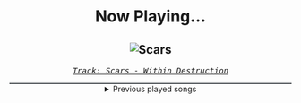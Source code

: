 <div align="center"> 
<h1>Now Playing...</h1>

![Scars](https://i.scdn.co/image/ab67616d00001e02cb6cdf0cb359819ae04dcce3)
--
_<samp><a href="https://open.spotify.com/track/0oCPNhMYmJ0BA6Zsg6NQiO">Track: Scars - Within Destruction</a></samp>_

<div style="border: 1px #4B5054 solid"></div>
<details>
  <summary>
    Previous played songs
  </summary>
  <table>
    <thead>
      <tr>
        <th>
          Artist
        </th>
        <th>
          Song
        </th>
        <th>
          Link
        </th>
      </tr>
    </thead>
    <tbody>
      <tr><td>Within Destruction</td><td>Scars</td><td><a href="https://open.spotify.com/track/0oCPNhMYmJ0BA6Zsg6NQiO">https://open.spotify.com/track/0oCPNhMYmJ0BA6Zsg6NQiO</a></td></tr><tr><td>Citizen Soldier</td><td>Irreplaceable</td><td><a href="https://open.spotify.com/track/2xJG9rtER4MyHIy4B6rYjp">https://open.spotify.com/track/2xJG9rtER4MyHIy4B6rYjp</a></td></tr><tr><td>coldrain</td><td>CALLING</td><td><a href="https://open.spotify.com/track/5BJ03eRmkLzu55YOKn4Eb7">https://open.spotify.com/track/5BJ03eRmkLzu55YOKn4Eb7</a></td></tr><tr><td>Like Ghosts</td><td>Iris Vol. II</td><td><a href="https://open.spotify.com/track/796tIGiLs0fcthbrtf0wRS">https://open.spotify.com/track/796tIGiLs0fcthbrtf0wRS</a></td></tr><tr><td>Evergrey</td><td>Blindfolded</td><td><a href="https://open.spotify.com/track/2EewKLJ6e2wOPFiQZXXGPY">https://open.spotify.com/track/2EewKLJ6e2wOPFiQZXXGPY</a></td></tr><tr><td>MOTHICA</td><td>CASUALTY</td><td><a href="https://open.spotify.com/track/3OWxpc6Zguzep0XKWGxDyc">https://open.spotify.com/track/3OWxpc6Zguzep0XKWGxDyc</a></td></tr><tr><td>Until I Wake</td><td>Inside My Head</td><td><a href="https://open.spotify.com/track/6YHWW4yvMjCu8HW5Se29tC">https://open.spotify.com/track/6YHWW4yvMjCu8HW5Se29tC</a></td></tr><tr><td>Deep as Ocean</td><td>Second Circle</td><td><a href="https://open.spotify.com/track/7xK4zeYArpNpd7U2AuclH7">https://open.spotify.com/track/7xK4zeYArpNpd7U2AuclH7</a></td></tr><tr><td>Caliban</td><td>Ascent of the Blessed</td><td><a href="https://open.spotify.com/track/3JMYyEl5CVxJir4o32n31E">https://open.spotify.com/track/3JMYyEl5CVxJir4o32n31E</a></td></tr><tr><td>Beartooth</td><td>Permanently Sealed - Bonus Track</td><td><a href="https://open.spotify.com/track/2KEbK50PjCZKdbaycJkYy1">https://open.spotify.com/track/2KEbK50PjCZKdbaycJkYy1</a></td></tr><tr><td>Motionless In White</td><td>Cyberhex</td><td><a href="https://open.spotify.com/track/2vNUATEUKbavRo2gMjHs2S">https://open.spotify.com/track/2vNUATEUKbavRo2gMjHs2S</a></td></tr><tr><td>Jonathan Young</td><td>Spongebob Squarepants</td><td><a href="https://open.spotify.com/track/6uOfi7RW7ce73jdj1e7TG2">https://open.spotify.com/track/6uOfi7RW7ce73jdj1e7TG2</a></td></tr><tr><td>Subwoolfer</td><td>Worst Kept Secret</td><td><a href="https://open.spotify.com/track/405Zy4AndqlaewcRzyKRtP">https://open.spotify.com/track/405Zy4AndqlaewcRzyKRtP</a></td></tr><tr><td>Void Chapter</td><td>Phobia</td><td><a href="https://open.spotify.com/track/7xjX88K4f6veA1u2ro7NVJ">https://open.spotify.com/track/7xjX88K4f6veA1u2ro7NVJ</a></td></tr><tr><td>Nine Lashes</td><td>Anthem Of The Lonely</td><td><a href="https://open.spotify.com/track/1bKRtH1leT7y003VikaXUc">https://open.spotify.com/track/1bKRtH1leT7y003VikaXUc</a></td></tr><tr><td>Breaking Benjamin</td><td>Blood</td><td><a href="https://open.spotify.com/track/7gQ7DfSSc3b8e4cHtFnDxu">https://open.spotify.com/track/7gQ7DfSSc3b8e4cHtFnDxu</a></td></tr><tr><td>Bad Omens</td><td>Like A Villain</td><td><a href="https://open.spotify.com/track/0xoyUiHhxVH4gwb0CRgNmg">https://open.spotify.com/track/0xoyUiHhxVH4gwb0CRgNmg</a></td></tr><tr><td>Too Close To Touch</td><td>Sympathy</td><td><a href="https://open.spotify.com/track/1s4Nc5XFspnFHEHLv92gak">https://open.spotify.com/track/1s4Nc5XFspnFHEHLv92gak</a></td></tr><tr><td>Too Close To Touch</td><td>Nerve Endings</td><td><a href="https://open.spotify.com/track/6xNVOU9yMaOxcz9jFZP1Fq">https://open.spotify.com/track/6xNVOU9yMaOxcz9jFZP1Fq</a></td></tr><tr><td>As I Lay Dying</td><td>A Greater Foundation</td><td><a href="https://open.spotify.com/track/4ftEWaKagc4tq3HWuOk3wJ">https://open.spotify.com/track/4ftEWaKagc4tq3HWuOk3wJ</a></td></tr>
    </tbody>
  </table>
</details>

</div>
